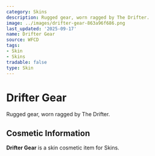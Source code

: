 ```yaml
---
category: Skins
description: Rugged gear, worn ragged by The Drifter.
image: ../images/drifter-gear-863a96f686.png
last_updated: '2025-09-17'
name: Drifter Gear
source: WFCD
tags:
- Skin
- Skins
tradable: false
type: Skin
---
```


# Drifter Gear

Rugged gear, worn ragged by The Drifter.

## Cosmetic Information

**Drifter Gear** is a skin cosmetic item for Skins.


